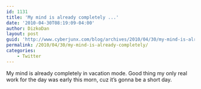 ```yaml
---
id: 1131
title: 'My mind is already completely ...'
date: '2010-04-30T08:19:09-04:00'
author: DizkoDan
layout: post
guid: 'http://www.cyberjunx.com/blog/archives/2010/04/30/my-mind-is-already-completely/'
permalink: /2010/04/30/my-mind-is-already-completely/
categories:
    - Twitter
---
```


My mind is already completely in vacation mode. Good thing my only real work for the day was early this morn, cuz it’s gonna be a short day.